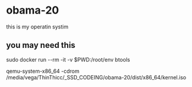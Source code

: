 # obama-20
this is my operatin systim

## you may need this
sudo docker run --rm -it -v $PWD:/root/env btools

qemu-system-x86_64 -cdrom /media/vega/ThinThicc/_SSD_CODEING/obama-20/dist/x86_64/kernel.iso